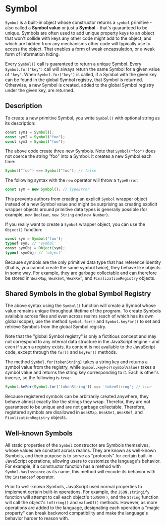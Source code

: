# Symbol

`Symbol` is a built-in object whose constructor returns a `symbol` primitive - also called a **Symbol value** or just a **Symbol** - that's guaranteed to be unique. Symbols are often used to add unique property keys to an object that won't collide with keys any other code might add to the object, and which are hidden from any mechanisms other code will typically use to access the object. That enables a form of weak encapsulation, or a weak form of information hiding.

Every `Symbol()` call is guaranteed to return a unique Symbol. Every `Symbol.for("key")` call will always return the same Symbol for a given value of `"key"`. When `Symbol.for("key")` is called, if a Symbol with the given key can be found in the global Symbol registry, that Symbol is returned. Otherwise, a new Symbol is created, added to the global Symbol registry under the given key, are returned.

## Description

To create a new primitive Symbol, you write `Symbol()` with optional string as its description:

```js
const sym1 = Symbol();
const sym2 = Symbol("foo");
const sym3 = Symbol("foo");
```

The above code create three new Symbols. Note that `Symbol("foo")` does not coerce the string "foo" into a Symbol. It creates a new Symbol each time:

```js
Symbol("foo") === Symbol("foo"); // false
```

The following syntax with the `new` operator will throw a `TypeError`:

```js
const sym = new Symbol(); // TypeError
```

This prevents authors from creating an explicit `Symbol` wrapper object instead of a new Symbol value and might be surprising as creating explicit wrapper objects around primitive data types is generally possible (for example, `new Boolean`, `new String` and `new Number`).

If you really want to create a `Symbol` wrapper object, you can use the `Object()` function:

```js
const sym = Symbol('foo');
typeof sym; // 'symbol'
const symObj = Object(sym);
typeof symObj; // 'object'
```

Because symbols are the only primitive data type that has reference identity (that is, you cannot create the same symbol twice), they behave like objects in some way. For example, they are garbage collectable and can therefore be stored in `WeakMap`, `WeakSet`, `WeakRef`, and `FinalizationRegistry` objects.

## Shared Symbols in the global Symbol Registry

The above syntax using the `Symbol()` function will create a Symbol whose value remains unique throughout lifetime of the program. To create Symbols available across files and even across realms (each of which has its own global scope), use the method `Symbol.for()` and `Symbol.keyFor()` to set and retrieve Symbols from the global Symbol registry.

Note that the "global Symbol registry" is only a fictitious concept and may not correspond to any internal data structure in the JavaScript engine - and even if such a registry exists, its content is not available to the JavaScript code, except through the `for()` and `keyFor()` methods.

The method `Symbol.for(tokenString)` takes a string key and returns a symbol value from the registry, while `Symbol.keyFor(symbolValue)` takes a symbol value and returns the string key corresponding to it. Each is other's inverse, so the following is `true`:

```js
Symbol.keFor(Symbol.for('tokenString')) === 'tokenString'; // true
```

Because registered symbols can be arbitrarily created anywhere, they behave almost exactly like the strings they wrap. Therefor, they are not guaranteed to be unique and are not garbage collectable. Therefore, registered symbols are disallowed in `WeakMap`, `WeakSet`, `WeakRef`, and `FianlizationRegistry` objects.

## Well-known Symbols

All static properties of the `Symbol` constructor are Symbols themselves, whose values are constant across realms. They are known as well-known Symbols, and their purpose is to serve as "protocols" for certain built-in JavaScript operations, allowing users to customize the language's behavior. For example, if a constructor function has a method with `Symbol.hasInstance` as its name, this method will encode its behavior with the `instanceof` operator.

Prior to well-known Symbols, JavaScript used normal properties to implement certain built-in operations. For example, the `JSON.stringify` function will attempt to call each object's `toJSON()`, and the `String` function will call the object's `toString()` and `valueOf()` methods. However, as more operations are added to the language, designating each operation a "magic property" can break backword compatibility and make the language's behavior harder to reason with.